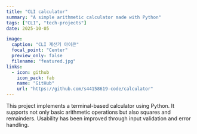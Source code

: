 ```yaml
---
title: "CLI calculator"
summary: "A simple arithmetic calculator made with Python"
tags: ["CLI", "tech-projects"]
date: 2025-10-05

image:
  caption: "CLI 계산기 아이콘"
  focal_point: "Center"
  preview_only: false
  filename: "featured.jpg"
links:
  - icon: github
    icon_pack: fab
    name: "GitHub"
    url: "https://github.com/s44158619-code/calculator"
---
```


<div class="justify-text">
This project implements a terminal-based calculator using Python.
It supports not only basic arithmetic operations but also squares and remainders.
Usability has been improved through input validation and error handling.
</div>
